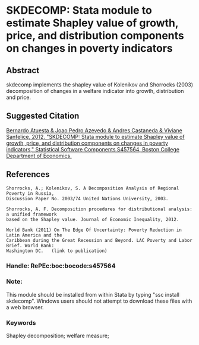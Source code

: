 # SKDECOMP: Stata module to estimate Shapley value of growth, price, and distribution components on changes in poverty indicators

## Abstract
skdecomp implements the shapley value of Kolenikov and Shorrocks (2003) decomposition of changes in a welfare indicator into growth, distribution and price.

## Suggested Citation
[Bernardo Atuesta & Joao Pedro Azevedo & Andres Castaneda & Viviane Sanfelice, 2012. "SKDECOMP: Stata module to estimate Shapley value of growth, price, and distribution components on changes in poverty indicators," Statistical Software Components S457564, Boston College Department of Economics.](https://ideas.repec.org/c/boc/bocode/s457564.html)

## References

    Shorrocks, A.; Kolenikov, S. A Decomposition Analysis of Regional Poverty in Russia,
    Discussion Paper No. 2003/74 United Nations University, 2003.

    Shorrocks, A. F. Decomposition procedures for distributional analysis: a unified framework
    based on the Shapley value. Journal of Economic Inequality, 2012.

    World Bank (2011) On The Edge Of Uncertainty: Poverty Reduction in Latin America and the
    Caribbean during the Great Recession and Beyond. LAC Poverty and Labor Brief. World Bank:
    Washington DC.   (link to publication)


### Handle: RePEc:boc:bocode:s457564 

### Note: 
This module should be installed from within Stata by typing "ssc install skdecomp". Windows users should not attempt to download these files with a web browser.

### Keywords
Shapley decomposition; welfare measure;